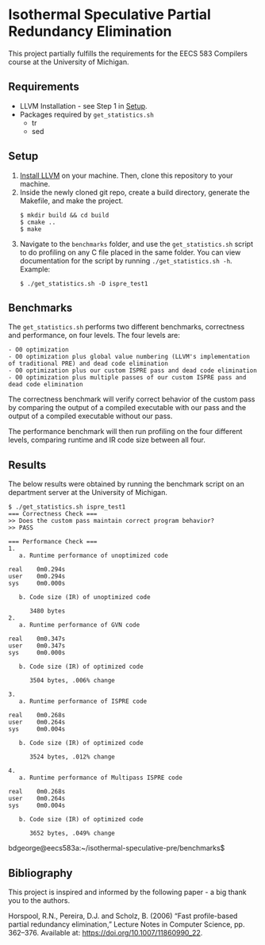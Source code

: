 # Isothermal Speculative Partial Redundancy Elimination

This project partially fulfills the requirements for the EECS 583 Compilers course at the University of Michigan.

## Requirements

- LLVM Installation - see Step 1 in [Setup](#setup).
- Packages required by `get_statistics.sh`
    - tr
    - sed

## Setup

1. [Install LLVM](https://llvm.org/docs/GettingStarted.html#getting-the-source-code-and-building-llvm) on your machine. Then, clone this repository to your machine.
2. Inside the newly cloned git repo, create a build directory, generate the Makefile, and make the project.
    ```
    $ mkdir build && cd build
    $ cmake ..
    $ make
    ```
3. Navigate to the `benchmarks` folder, and use the `get_statistics.sh` script to do profiling on any C file placed in the same folder. You can view documentation for the script by running `./get_statistics.sh -h`. Example:
    ```
    $ ./get_statistics.sh -D ispre_test1
    ```

## Benchmarks

The `get_statistics.sh` performs two different benchmarks, correctness and performance, on four levels. The four levels are:

    - O0 optimization 
    - O0 optimization plus global value numbering (LLVM's implementation of traditional PRE) and dead code elimination
    - O0 optimization plus our custom ISPRE pass and dead code elimination
    - O0 optimization plus multiple passes of our custom ISPRE pass and dead code elimination

The correctness benchmark will verify correct behavior of the custom pass by comparing the output of a compiled executable with our pass and the output of a compiled executable without our pass. 

The performance benchmark will then run profiling on the four different levels, comparing runtime and IR code size between all four.

## Results

The below results were obtained by running the benchmark script on an department server at the University of Michigan.

```
$ ./get_statistics.sh ispre_test1
=== Correctness Check ===
>> Does the custom pass maintain correct program behavior?
>> PASS

=== Performance Check ===
1. 
   a. Runtime performance of unoptimized code

real    0m0.294s
user    0m0.294s
sys     0m0.000s

   b. Code size (IR) of unoptimized code

      3480 bytes
2. 
   a. Runtime performance of GVN code

real    0m0.347s
user    0m0.347s
sys     0m0.000s

   b. Code size (IR) of optimized code

      3504 bytes, .006% change

3. 
   a. Runtime performance of ISPRE code

real    0m0.268s
user    0m0.264s
sys     0m0.004s

   b. Code size (IR) of optimized code

      3524 bytes, .012% change

4. 
   a. Runtime performance of Multipass ISPRE code

real    0m0.268s
user    0m0.264s
sys     0m0.004s

   b. Code size (IR) of optimized code

      3652 bytes, .049% change
```

bdgeorge@eecs583a:~/isothermal-speculative-pre/benchmarks$ 

## Bibliography

This project is inspired and informed by the following paper - a big thank you to the authors.

Horspool, R.N., Pereira, D.J. and Scholz, B. (2006) “Fast profile-based partial redundancy elimination,” Lecture Notes in Computer Science, pp. 362–376. Available at: https://doi.org/10.1007/11860990_22. 
